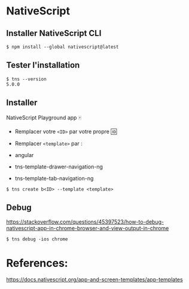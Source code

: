 
# NativeScript


## Installer NativeScript CLI

```
$ npm install --global nativescript@latest
```

## Tester l'installation

```
$ tns --version
5.0.0
```

## Installer  

 NativeScript Playground app   :mahjong:
 
* Remplacer votre `<ID>` par votre propre :id:
 
* Remplacer `<template>` par :
 
 - angular
 
 - tns-template-drawer-navigation-ng

 - tns-template-tab-navigation-ng


 
```
$ tns create b<ID> --template <template>
```

## Debug

https://stackoverflow.com/questions/45397523/how-to-debug-nativescript-app-in-chrome-browser-and-view-output-in-chrome

```
$ tns debug -ios chrome
```


# References: 

https://docs.nativescript.org/app-and-screen-templates/app-templates
